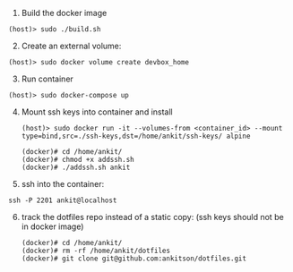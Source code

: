 1. Build the docker image

`(host)> sudo ./build.sh`

2. Create an external volume: 

`(host)> sudo docker volume create devbox_home`

3. Run container

`(host)> sudo docker-compose up`

4. Mount ssh keys into container and install

    ```
    (host)> sudo docker run -it --volumes-from <container_id> --mount type=bind,src=./ssh-keys,dst=/home/ankit/ssh-keys/ alpine
       
    (docker)# cd /home/ankit/
    (docker)# chmod +x addssh.sh
    (docker)# ./addssh.sh ankit 
    ```

5. ssh into the container:

  `ssh -P 2201 ankit@localhost`

6. track the dotfiles repo instead of a static copy: (ssh keys should not be in docker image)

   ```
   (docker)# cd /home/ankit/
   (docker)# rm -rf /home/ankit/dotfiles
   (docker)# git clone git@github.com:ankitson/dotfiles.git
   ```

